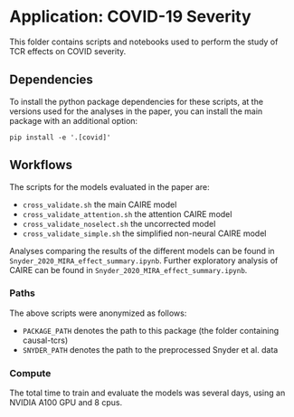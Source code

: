 # Application: COVID-19 Severity

This folder contains scripts and notebooks used to perform the study of TCR effects on COVID severity.

## Dependencies
To install the python package dependencies for these scripts,
at the versions used for the analyses in the paper,
you can install the main package with an additional option:

```
pip install -e '.[covid]'
```

## Workflows

The scripts for the models evaluated in the paper are:
- `cross_validate.sh` the main CAIRE model
- `cross_validate_attention.sh` the attention CAIRE model
- `cross_validate_noselect.sh` the uncorrected model
- `cross_validate_simple.sh` the simplified non-neural CAIRE model

Analyses comparing the results of the different models can be found in `Snyder_2020_MIRA_effect_summary.ipynb`.
Further exploratory analysis of CAIRE can be found in `Snyder_2020_MIRA_effect_summary.ipynb`.

### Paths
The above scripts were anonymized as follows: 
- `PACKAGE_PATH` denotes the path to this package (the folder containing causal-tcrs)
- `SNYDER_PATH` denotes the path to the preprocessed Snyder et al. data

### Compute

The total time to train and evaluate the models was several days, using an NVIDIA A100 GPU and 8 cpus.
